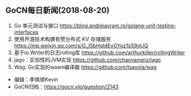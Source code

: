 ## GoCN每日新闻(2018-08-20)

1. Go 单元测试与接口 https://blog.andreiavram.ro/golang-unit-testing-interfaces
2. 使用开源技术构建有赞分布式 KV 存储服务 https://mp.weixin.qq.com/s/G_lSbHqIdEvGYoz1sS9oUQ
3. 基于io.Writer的日志rolling库 https://github.com/arthurkiller/rollingWriter
4. jago：实验性的JVM实现 https://github.com/chaoyangnz/jago
5. Wag: Go实现的wasm编译器 https://github.com/tsavola/wag

* 编辑：李俱顺Kevin
* GoCN归档：https://gocn.vip/question/2143